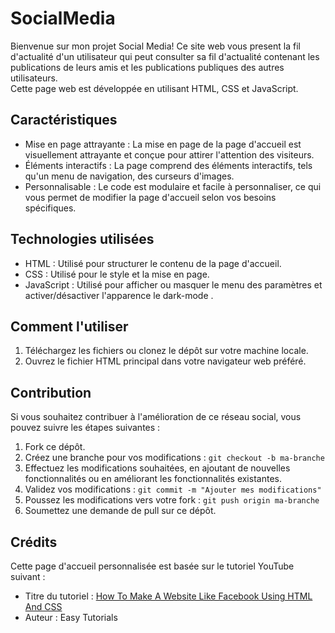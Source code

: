 # SocialMedia
Bienvenue sur mon projet Social Media! Ce site web vous present la fil d'actualité d'un utilisateur qui  peut consulter sa fil d'actualité contenant les publications de leurs amis et les publications publiques des autres utilisateurs.<br> 
Cette page web est développée en utilisant HTML, CSS et JavaScript.

## Caractéristiques

- Mise en page attrayante : La mise en page de la page d'accueil est visuellement attrayante et conçue pour attirer l'attention des visiteurs.
- Éléments interactifs : La page comprend des éléments interactifs, tels qu'un menu de navigation, des curseurs d'images.
- Personnalisable : Le code est modulaire et facile à personnaliser, ce qui vous permet de modifier la page d'accueil selon vos besoins spécifiques.

## Technologies utilisées

- HTML : Utilisé pour structurer le contenu de la page d'accueil.
- CSS : Utilisé pour le style et la mise en page.
- JavaScript : Utilisé pour afficher ou masquer le menu des paramètres et activer/désactiver l'apparence le dark-mode .


## Comment l'utiliser

1. Téléchargez les fichiers ou clonez le dépôt sur votre machine locale.
2. Ouvrez le fichier HTML principal dans votre navigateur web préféré.

## Contribution

Si vous souhaitez contribuer à l'amélioration de ce réseau social, vous pouvez suivre les étapes suivantes :

1. Fork ce dépôt.
2. Créez une branche pour vos modifications : `git checkout -b ma-branche`
3. Effectuez les modifications souhaitées, en ajoutant de nouvelles fonctionnalités ou en améliorant les fonctionnalités existantes.
4. Validez vos modifications : `git commit -m "Ajouter mes modifications"`
5. Poussez les modifications vers votre fork : `git push origin ma-branche`
6. Soumettez une demande de pull sur ce dépôt.

## Crédits

Cette page d'accueil personnalisée est basée sur le tutoriel YouTube suivant :

- Titre du tutoriel : [How To Make A Website Like Facebook Using HTML And CSS](https://www.youtube.com/watch?v=NljIHlZRTTE)
- Auteur : Easy Tutorials

